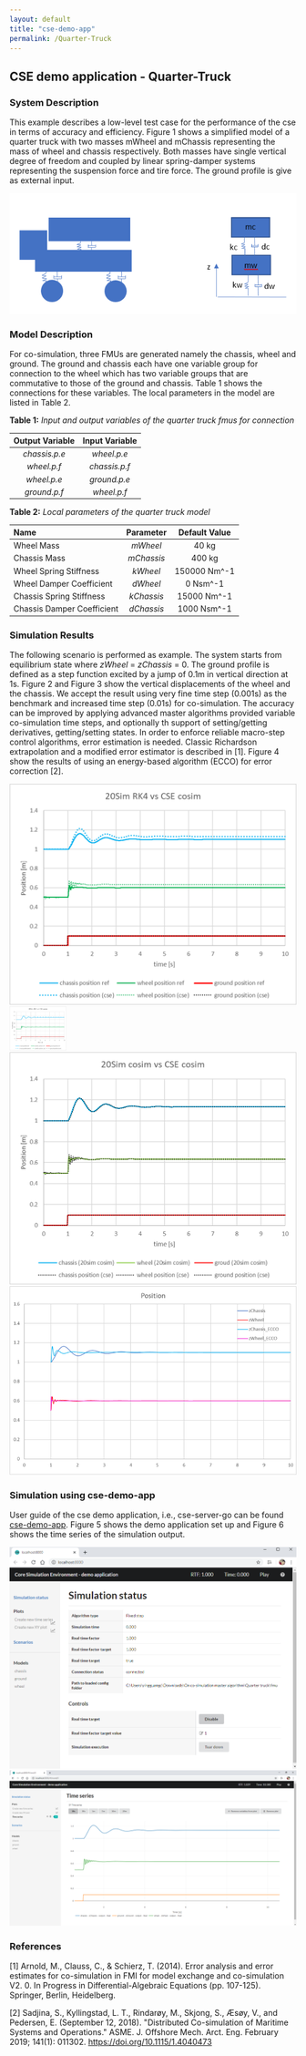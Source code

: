 ```yaml
---
layout: default
title: "cse-demo-app"
permalink: /Quarter-Truck
---
```


## CSE demo application - Quarter-Truck

### System Description

This example describes a low-level test case for the performance of the cse in terms of accuracy and efficiency. 
Figure 1 shows a simplified model of a quarter truck with two masses mWheel and mChassis representing the mass of wheel and chassis respectively. Both masses have single vertical degree of freedom and coupled by linear spring-damper systems representing the suspension force and tire force. The ground profile is give as external input. 

![foo](/assets/img/QuarterTruckFig1.png "Figure 1")
    
### Model Description

For co-simulation, three FMUs are generated namely the chassis, wheel and ground. The ground and chassis each have one variable group for connection to the wheel which has two variable groups that are commutative to those of the ground and chassis. Table 1 shows the connections for these variables.
The local parameters in the model are listed in Table 2.

**Table 1:** *Input and output variables of the quarter truck fmus for connection*

| Output Variable     |Input Variable  |
|:---:         | :---:           |
| *chassis.p.e*     | *wheel.p.e*      |
| *wheel.p.f*   | *chassis.p.f*        |
| *wheel.p.e*     | *ground.p.e*     |
| *ground.p.f*     | *wheel.p.f*     |


**Table 2:** *Local parameters of the quarter truck model*

| Name        | Parameter      |Default Value        |
| :---           |:---:         | :---:           |
| Wheel Mass        | *mWheel*      | 40 kg       |
| Chassis Mass        | *mChassis*     | 400 kg        |
| Wheel Spring Stiffness      | *kWheel*      | 150000 Nm^-1     |
| Wheel Damper Coefficient        | *dWheel*     | 0 Nsm^-1      |
| Chassis Spring Stiffness         | *kChassis*     | 15000 Nm^-1       |
| Chassis Damper Coefficient         | *dChassis*     |  1000 Nsm^-1      |

### Simulation Results 
The following scenario is performed as example. The system starts from equilibrium state where *zWheel* = *zChassis* = 0. The ground profile is defined as a step function excited by a jump of 0.1m in vertical direction at 1s. Figure 2 and Figure 3 show the vertical displacements of the wheel and the chassis. We accept the result using very fine time step (0.001s) as the benchmark and increased time step (0.01s) for co-simulation. The accuracy can be improved by applying advanced master algorithms provided variable co-simulation time steps, and optionally th support of setting/getting derivatives, getting/setting states. In order to enforce reliable macro-step control algorithms, error estimation is needed. Classic Richardson extrapolation and a modified error estimator is described in [1]. Figure 4 show the results of using an energy-based algorithm (ECCO) for error correction [2].     

![foo](/assets/img/QuarterTruckFig2.png "Figure 2") 
<img src="/assets/img/QuarterTruckFig2.png" width="100" > 
![foo](/assets/img/QuarterTruckFig3.png "Figure 3")
![foo](/assets/img/QuarterTruckFig4.png "Figure 4")

### Simulation using cse-demo-app 
User guide of the cse demo application, i.e., cse-server-go can be found [cse-demo-app](./cse-demo-app.md). Figure 5 shows the demo application set up and Figure 6 shows the time series of the simulation output.

![foo](/assets/img/QuarterTruckFig5.png  "Figure 5")
![foo](/assets/img/QuarterTruckFig6.png  "Figure 6")

### References 
[1] Arnold, M., Clauss, C., & Schierz, T. (2014). Error analysis and error estimates for co-simulation in FMI for model exchange and co-simulation V2. 0. In Progress in Differential-Algebraic Equations (pp. 107-125). Springer, Berlin, Heidelberg.

[2] Sadjina, S., Kyllingstad, L. T., Rindarøy, M., Skjong, S., Æsøy, V., and Pedersen, E. (September 12, 2018). "Distributed Co-simulation of Maritime Systems and Operations." ASME. J. Offshore Mech. Arct. Eng. February 2019; 141(1): 011302. https://doi.org/10.1115/1.4040473